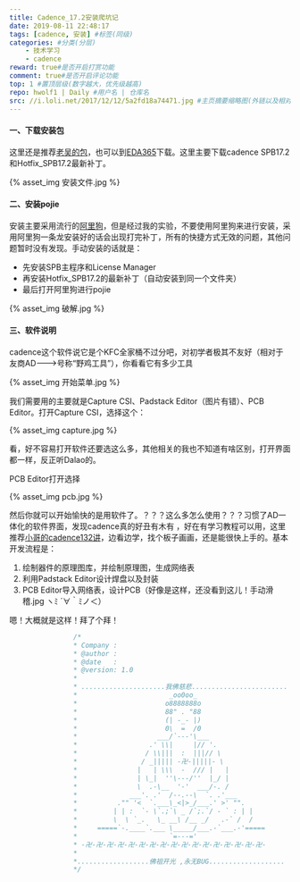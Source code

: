 ```yaml
---
title: Cadence_17.2安装爬坑记
date: 2019-08-11 22:48:17
tags: [cadence, 安装] #标签(同级)
categories: #分类(分层)
    - 技术学习
    - cadence
reward: true#是否开启打赏功能
comment: true#是否开启评论功能
top: 1 #置顶层级(数字越大，优先级越高)
repo: hwolf1 | Daily #用户名 | 仓库名
src: //i.loli.net/2017/12/12/5a2fd18a74471.jpg #主页摘要缩略图(外链以及相对资源均可)
---
```


#### 一、下载安装包

这里还是推荐[老吴的包](https://www.mr-wu.cn/cadence-orcad-allegro-resource-downloads/)，也可以到[EDA365](http://www.eda365.com/thread-187152-1-1.html)下载。这里主要下载cadence SPB17.2和Hotfix_SPB17.2最新补丁。

{% asset_img 安装文件.jpg %} 

#### 二、安装pojie

安装主要采用流行的[阿里狗](http://aligou.mr-wu.cn/)，但是经过我的实验，不要使用阿里狗来进行安装，采用阿里狗一条龙安装好的话会出现打完补丁，所有的快捷方式无效的问题，其他问题暂时没有发现。手动安装的话就是：

- 先安装SPB主程序和License Manager
- 再安装Hotfix_SPB17.2的最新补丁（自动安装到同一个文件夹）
- 最后打开阿里狗进行pojie

{% asset_img 破解.jpg %} 

#### 三、软件说明

cadence这个软件说它是个KFC全家桶不过分吧，对初学者极其不友好（相对于友商AD--->号称“野鸡工具”），你看看它有多少工具

{% asset_img 开始菜单.jpg %} 

我们需要用的主要就是Capture CSI、Padstack Editor（图片有错）、PCB Editor。打开Capture CSI，选择这个：

{% asset_img capture.jpg %} 

看，好不容易打开软件还要选这么多，其他相关的我也不知道有啥区别，打开界面都一样，反正听Dalao的。

PCB Editor打开选择

{% asset_img pcb.jpg %} 

然后你就可以开始愉快的是用软件了。？？？这么多怎么使用？？？习惯了AD一体化的软件界面，发现cadence真的好丑有木有 ，好在有学习教程可以用，这里推荐[小哥的cadence132讲](https://www.moore8.com/courses/2102)，边看边学，找个板子画画，还是能很快上手的。基本开发流程是：

1. 绘制器件的原理图库，并绘制原理图，生成网络表
2. 利用Padstack Editor设计焊盘以及封装
3. PCB Editor导入网络表，设计PCB（好像是这样，还没看到这儿！手动滑稽.jpg  ヽﾐ ´∀｀ﾐノ＜）

嗯！大概就是这样！拜了个拜！



```c
				/*
				* Company : 
				* @author : 
				* @date   :  
				* @version: 1.0
				* 
				* .....................我佛慈悲........................
				*                       _oo0oo_
				*                      o8888888o
				*                      88" . "88
				*                      (| -_- |)
				*                      0\  =  /0
				*                    ___/`---'\___
				*                  .' \\|     |// '.
				*                 / \\|||  :  |||// \
				*                / _||||| -卍-|||||- \
				*               |   | \\\  -  /// |   |
				*               | \_|  ''\---/''  |_/ |
				*               \  .-\__  '-'  ___/-. /
				*             ___'. .'  /--.--\  `. .'___
				*          ."" '<  `.___\_<|>_/___.' >' "".
				*         | | :  `- \`.;`\ _ /`;.`/ - ` : | |
				*         \  \ `_.   \_ __\ /__ _/   .-` /  /
				*     =====`-.____`.___ \_____/___.-`___.-'=====
				*                       `=---='
				* -卍-卍-卍-卍-卍-卍-卍-卍-卍-卍-卍-卍-卍-卍-卍-卍-卍-
				*
				*..................佛祖开光 ,永无BUG................... 
				*/

```

